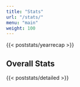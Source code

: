 ```yaml
---
title: "Stats"
url: "/stats/"
menu: "main"
weight: 100
---
```


{{< poststats/yearrecap >}}

## Overall Stats
{{< poststats/detailed >}}